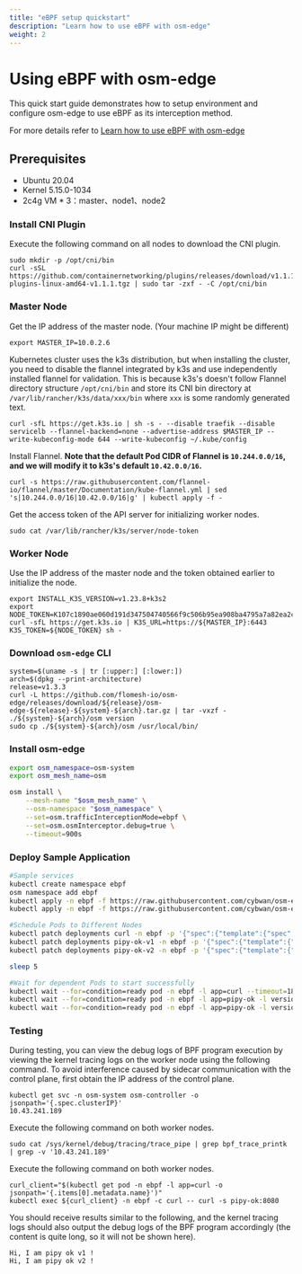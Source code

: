 ```yaml
---
title: "eBPF setup quickstart"
description: "Learn how to use eBPF with osm-edge"
weight: 2
---
```


# Using eBPF with osm-edge

This quick start guide demonstrates how to setup environment and configure osm-edge to use eBPF as its interception method.

For more details refer to [Learn how to use eBPF with osm-edge](/docs/getting_started/ebpf)

## Prerequisites

- Ubuntu 20.04
- Kernel 5.15.0-1034
- 2c4g VM * 3：master、node1、node2

### Install CNI Plugin

Execute the following command on all nodes to download the CNI plugin.

```shell
sudo mkdir -p /opt/cni/bin
curl -sSL https://github.com/containernetworking/plugins/releases/download/v1.1.1/cni-plugins-linux-amd64-v1.1.1.tgz | sudo tar -zxf - -C /opt/cni/bin
```

### Master Node

Get the IP address of the master node. (Your machine IP might be different)

```shell
export MASTER_IP=10.0.2.6
```

Kubernetes cluster uses the k3s distribution, but when installing the cluster, you need to disable the flannel integrated by k3s and use independently installed flannel for validation. This is because k3s's doesn't follow Flannel directory structure `/opt/cni/bin` and store its CNI bin directory at `/var/lib/rancher/k3s/data/xxx/bin` where `xxx` is some randomly generated text.

```shell
curl -sfL https://get.k3s.io | sh -s - --disable traefik --disable servicelb --flannel-backend=none --advertise-address $MASTER_IP --write-kubeconfig-mode 644 --write-kubeconfig ~/.kube/config
```

Install Flannel. **Note that the default Pod CIDR of Flannel is `10.244.0.0/16`, and we will modify it to k3s's default `10.42.0.0/16`.**

```shell
curl -s https://raw.githubusercontent.com/flannel-io/flannel/master/Documentation/kube-flannel.yml | sed 's|10.244.0.0/16|10.42.0.0/16|g' | kubectl apply -f -
```

Get the access token of the API server for initializing worker nodes.

```shell
sudo cat /var/lib/rancher/k3s/server/node-token
```

### Worker Node
Use the IP address of the master node and the token obtained earlier to initialize the node.

```shell
export INSTALL_K3S_VERSION=v1.23.8+k3s2
export NODE_TOKEN=K107c1890ae060d191d347504740566f9c506b95ea908ba4795a7a82ea2c816e5dc::server:2757787ec4f9975ab46b5beadda446b7
curl -sfL https://get.k3s.io | K3S_URL=https://${MASTER_IP}:6443 K3S_TOKEN=${NODE_TOKEN} sh -
```

### Download `osm-edge` CLI

```shell
system=$(uname -s | tr [:upper:] [:lower:])
arch=$(dpkg --print-architecture)
release=v1.3.3
curl -L https://github.com/flomesh-io/osm-edge/releases/download/${release}/osm-edge-${release}-${system}-${arch}.tar.gz | tar -vxzf -
./${system}-${arch}/osm version
sudo cp ./${system}-${arch}/osm /usr/local/bin/
```

### Install osm-edge

```bash
export osm_namespace=osm-system 
export osm_mesh_name=osm 

osm install \
    --mesh-name "$osm_mesh_name" \
    --osm-namespace "$osm_namespace" \
    --set=osm.trafficInterceptionMode=ebpf \
    --set=osm.osmInterceptor.debug=true \
    --timeout=900s
```

### Deploy Sample Application

```bash
#Sample services
kubectl create namespace ebpf
osm namespace add ebpf
kubectl apply -n ebpf -f https://raw.githubusercontent.com/cybwan/osm-edge-start-demo/main/demo/interceptor/curl.yaml
kubectl apply -n ebpf -f https://raw.githubusercontent.com/cybwan/osm-edge-start-demo/main/demo/interceptor/pipy-ok.yaml

#Schedule Pods to Different Nodes
kubectl patch deployments curl -n ebpf -p '{"spec":{"template":{"spec":{"nodeName":"node1"}}}}'
kubectl patch deployments pipy-ok-v1 -n ebpf -p '{"spec":{"template":{"spec":{"nodeName":"node1"}}}}'
kubectl patch deployments pipy-ok-v2 -n ebpf -p '{"spec":{"template":{"spec":{"nodeName":"node2"}}}}'

sleep 5

#Wait for dependent Pods to start successfully
kubectl wait --for=condition=ready pod -n ebpf -l app=curl --timeout=180s
kubectl wait --for=condition=ready pod -n ebpf -l app=pipy-ok -l version=v1 --timeout=180s
kubectl wait --for=condition=ready pod -n ebpf -l app=pipy-ok -l version=v2 --timeout=180s
```

### Testing

During testing, you can view the debug logs of BPF program execution by viewing the kernel tracing logs on the worker node using the following command. To avoid interference caused by sidecar communication with the control plane, first obtain the IP address of the control plane.

```shell
kubectl get svc -n osm-system osm-controller -o jsonpath='{.spec.clusterIP}'
10.43.241.189
```

Execute the following command on both worker nodes.

```shell
sudo cat /sys/kernel/debug/tracing/trace_pipe | grep bpf_trace_printk | grep -v '10.43.241.189'
```

Execute the following command on both worker nodes.

```shell
curl_client="$(kubectl get pod -n ebpf -l app=curl -o jsonpath='{.items[0].metadata.name}')"
kubectl exec ${curl_client} -n ebpf -c curl -- curl -s pipy-ok:8080
```

You should receive results similar to the following, and the kernel tracing logs should also output the debug logs of the BPF program accordingly (the content is quite long, so it will not be shown here).

```shell
Hi, I am pipy ok v1 !
Hi, I am pipy ok v2 !
```
